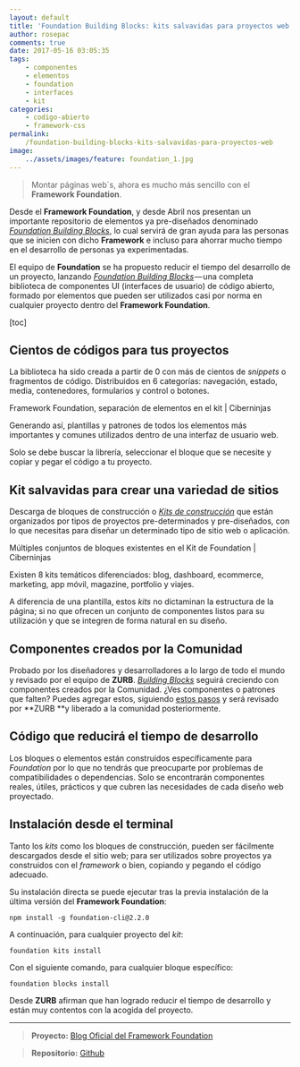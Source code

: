 ```yaml
---
layout: default
title: 'Foundation Building Blocks: kits salvavidas para proyectos web'
author: rosepac
comments: true
date: 2017-05-16 03:05:35
tags:
    - componentes
    - elementos
    - foundation
    - interfaces
    - kit
categories:
    - codigo-abierto
    - framework-css
permalink:
    /foundation-building-blocks-kits-salvavidas-para-proyectos-web
image:
    ../assets/images/feature: foundation_1.jpg
---
```

> Montar páginas web´s, ahora es mucho más sencillo con el **Framework Foundation**. 



Desde el **Framework Foundation**, y desde Abril nos presentan un importante repositorio de elementos ya pre-diseñados denominado [_Foundation Building Blocks_][1], lo cual servirá de gran ayuda para las personas que se inicien con dicho **Framework** e incluso para ahorrar mucho tiempo en el desarrollo de personas ya experimentadas.

El equipo de **Foundation** se ha propuesto reducir el tiempo del desarrollo de un proyecto, lanzando [_Foundation Building Blocks_][1] — una completa biblioteca de componentes UI (interfaces de usuario) de código abierto, formado por elementos que pueden ser utilizados casi por norma en cualquier proyecto dentro del **Framework Foundation**.

[toc]

## Cientos de códigos para tus proyectos

La biblioteca ha sido creada a partir de 0 con más de cientos de _snippets_ o fragmentos de código. Distribuidos en 6 categorías: navegación, estado, media, contenedores, formularios y control o botones.

Framework Foundation, separación de elementos en el kit | Ciberninjas

Generando así, plantillas y patrones de todos los elementos más importantes y comunes utilizados dentro de una interfaz de usuario web.

Solo se debe buscar la librería, seleccionar el bloque que se necesite y copiar y pegar el código a tu proyecto.

## Kit salvavidas para crear una variedad de sitios

Descarga de bloques de construcción o [_Kits de construcción_][2] que están organizados por tipos de proyectos pre-determinados y pre-diseñados, con lo que necesitas para diseñar un determinado tipo de sitio web o aplicación.

Múltiples conjuntos de bloques existentes en el Kit de Foundation | Ciberninjas

Existen 8 kits temáticos diferenciados: blog, dashboard, ecommerce, marketing, app móvil, magazine, portfolio y viajes.

A diferencia de una plantilla, estos _kits_ no dictaminan la estructura de la página; si no que ofrecen un conjunto de componentes listos para su utilización y que se integren de forma natural en su diseño.

## Componentes creados por la Comunidad

Probado por los diseñadores y desarrolladores a lo largo de todo el mundo y revisado por el equipo de **ZURB**. [_Building Blocks_][1] seguirá creciendo con componentes creados por la Comunidad. ¿Ves componentes o patrones que falten? Puedes agregar estos, siguiendo [estos pasos][3] y será revisado por **ZURB **y liberado a la comunidad posteriormente.

## Código que reducirá el tiempo de desarrollo

Los bloques o elementos están construidos específicamente para _Foundation_ por lo que no tendrás que preocuparte por problemas de compatibilidades o dependencias. Solo se encontrarán componentes reales, útiles, prácticos y que cubren las necesidades de cada diseño web proyectado.

## Instalación desde el terminal

Tanto los _kits_ como los bloques de construcción, pueden ser fácilmente descargados desde el sitio web; para ser utilizados sobre proyectos ya construidos con el _framework_ o bien, copiando y pegando el código adecuado.

Su instalación directa se puede ejecutar tras la previa instalación de la última versión del **Framework Foundation**:

`npm install -g foundation-cli@2.2.0`

A continuación, para cualquier proyecto del _kit_:

`foundation kits install `

Con el siguiente comando, para cualquier bloque específico:

`foundation blocks install `

Desde **ZURB** afirman que han logrado reducir el tiempo de desarrollo y están muy contentos con la acogida del proyecto.

* * *

> **Proyecto:** [Blog Oficial del Framework Foundation][1]
    
> **Repositorio:** [Github][4]

 [1]: https://kutt.it/foundationblocks
 [2]: https://kutt.it/foundationkits
 [3]: https://kutt.it/foundationuso
 [4]: https://kutt.it/foundationgithub